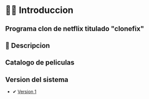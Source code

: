 # 🙍‍♂️ Introduccion

Programa clon de netflix titulado "clonefix"
---

## 🙉 Descripcion
Catalogo de peliculas
---

## Version del sistema

- ✔ [Version 1](version1.md)